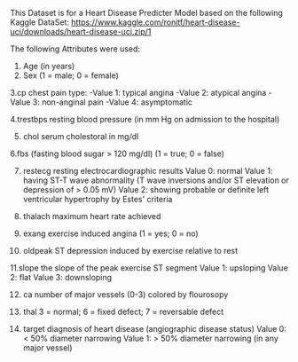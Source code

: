 This Dataset is for a Heart Disease Predicter Model based on the following Kaggle DataSet:
https://www.kaggle.com/ronitf/heart-disease-uci/downloads/heart-disease-uci.zip/1

The following Attributes were used: 
1. Age (in years)
2. Sex 
  (1 = male; 0 = female)

3.cp
  chest pain type:
    -Value 1: typical angina
    -Value 2: atypical angina
    -Value 3: non-anginal pain
    -Value 4: asymptomatic 
    
4.trestbps
  resting blood pressure (in mm Hg on admission to the hospital)

5. chol
  serum cholestoral in mg/dl
  
6.fbs
  (fasting blood sugar > 120 mg/dl) (1 = true; 0 = false)
  
7. restecg
  resting electrocardiographic results
  Value 0: normal
  Value 1: having ST-T wave abnormality (T wave inversions and/or ST elevation or depression of > 0.05 mV)
  Value 2: showing probable or definite left ventricular hypertrophy by Estes' criteria
  
8. thalach
  maximum heart rate achieved
  
9. exang
  exercise induced angina (1 = yes; 0 = no)

10. oldpeak
  ST depression induced by exercise relative to rest
  
11.slope
  the slope of the peak exercise ST segment
  Value 1: upsloping
  Value 2: flat
  Value 3: downsloping 
  
12. ca
  number of major vessels (0-3) colored by flourosopy
  
13. thal
  3 = normal; 6 = fixed defect; 7 = reversable defect

14. target
  diagnosis of heart disease (angiographic disease status)
  Value 0: < 50% diameter narrowing
  Value 1: > 50% diameter narrowing (in any major vessel)
